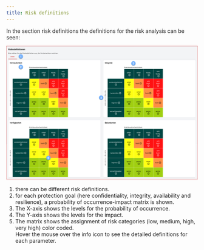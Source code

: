 ```yaml
---
title: Risk definitions
---
```

In the section risk definitions the definitions for the risk analysis can be seen:

![risk definition](./docs/2.manual/6.risk-definition/media/veo_risk-definition.de.png)

1. there can be different risk definitions.
1. for each protection goal (here confidentiality, integrity, availability and resilience), a probability of occurrence-impact matrix is shown.
1. The X-axis shows the levels for the probability of occurrence.
1. The Y-axis shows the levels for the impact.
1. The matrix shows the assignment of risk categories (low, medium, high, very high) color coded. <br>Hover the mouse over the info icon to see the detailed definitions for each parameter.

<br>
